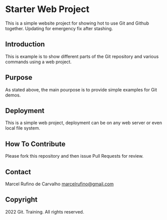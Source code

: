 # Starter Web Project

This is a simple website project for showing hot to use Git and Github together. Updating for emergency fix after stashing.

## Introduction

This is example is to show different parts of the Git repository and various commands using a web project.

## Purpose

As stated above, the main pourpose is to provide simple examples for Git demos.

## Deployment

This is a simple web project, deployment can be on any web server or even local file system.

## How To Contribute

Please fork this repository and then issue Pull Requests for review.

## Contact

Marcel Rufino de Carvalho
marcelrufino@gmail.com

## Copyright

2022 Git. Training. All rights reserved.
